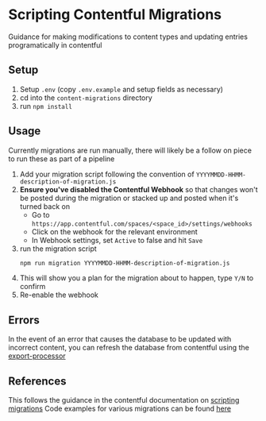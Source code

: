 # Scripting Contentful Migrations

Guidance for making modifications to content types and updating entries programatically in contentful

## Setup

1. Setup `.env` (copy `.env.example` and setup fields as necessary)
2. cd into the `content-migrations` directory
3. run `npm install`

## Usage

Currently migrations are run manually, there will likely be a follow on piece to run these as part of a pipeline

1. Add your migration script following the convention of `YYYYMMDD-HHMM-description-of-migration.js`
2. **Ensure you've disabled the Contentful Webhook** so that changes won't be posted during the migration or stacked up and posted when it's turned back on
    - Go to `https://app.contentful.com/spaces/<space_id>/settings/webhooks`
    - Click on the webhook for the relevant environment
    - In Webhook settings, set `Active` to false and hit `Save`
3. run the migration script
    ```bash
    npm run migration YYYYMMDD-HHMM-description-of-migration.js
    ```
4. This will show you a plan for the migration about to happen, type `Y/N` to confirm
5. Re-enable the webhook

## Errors

In the event of an error that causes the database to be updated with incorrect content,
you can refresh the database from contentful using the [export-processor](../export-processor/README.md)

## References

This follows the guidance in the contentful documentation on [scripting migrations](https://www.contentful.com/developers/docs/tutorials/cli/scripting-migrations/)
Code examples for various migrations can be found [here](https://github.com/contentful/contentful-migration/tree/main/examples)
